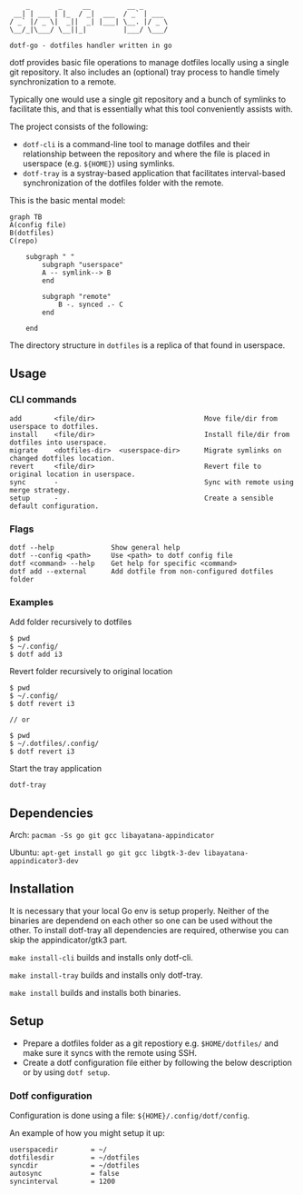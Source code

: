 ```
    _       _     __         __ _
 __| | ___ | |_  / _|  ___  / _` | ___
/ _` |/ _ \|  _||  _| |___| \__. |/ _ \
\__/_|\___/ \__||_|         |___/ \___/

dotf-go - dotfiles handler written in go
```
dotf provides basic file operations to manage dotfiles locally using a single git repository. It
also includes an (optional) tray process to handle timely synchronization to a remote.

Typically one would use a single git repository and a bunch of symlinks to facilitate this, and that
is essentially what this tool conveniently assists with.

<!-- Like everyone else I also have a ton of config files that I want to reuse and as it turned out -->
<!-- I also have multiple systems across which I want to reuse whole or parts of dotfiles. From that this -->
<!-- small and fun project came to life. -->

The project consists of the following:
- `dotf-cli` is a command-line tool to manage dotfiles and their relationship between the repository
    and where the file is placed in userspace (e.g. `${HOME}`) using symlinks.
- `dotf-tray` is a systray-based application that facilitates interval-based synchronization of the
    dotfiles folder with the remote.

This is the basic mental model:
```mermaid
graph TB
A(config file)
B(dotfiles)
C(repo)

    subgraph " "
        subgraph "userspace"
        A -- symlink--> B
        end

        subgraph "remote"
            B -. synced .- C
        end

    end
```

The directory structure in `dotfiles` is a replica of that found in userspace.

## Usage
### CLI commands
```
add        <file/dir>                           Move file/dir from userspace to dotfiles.
install    <file/dir>                           Install file/dir from dotfiles into userspace.
migrate    <dotfiles-dir>  <userspace-dir>      Migrate symlinks on changed dotfiles location.
revert     <file/dir>                           Revert file to original location in userspace.
sync       -                                    Sync with remote using merge strategy.
setup      -                                    Create a sensible default configuration.
```

### Flags
```
dotf --help              Show general help
dotf --config <path>     Use <path> to dotf config file
dotf <command> --help    Get help for specific <command>
dotf add --external      Add dotfile from non-configured dotfiles folder
```

### Examples

Add folder recursively to dotfiles
```
$ pwd
$ ~/.config/
$ dotf add i3
```

Revert folder recursively to original location
```
$ pwd
$ ~/.config/
$ dotf revert i3

// or

$ pwd
$ ~/.dotfiles/.config/
$ dotf revert i3
```

Start the tray application
```
dotf-tray
```

## Dependencies
Arch: `pacman -Ss go git gcc libayatana-appindicator`

Ubuntu: `apt-get install go git gcc libgtk-3-dev libayatana-appindicator3-dev`

## Installation
It is necessary that your local Go env is setup properly. Neither of the binaries are dependend on
each other so one can be used without the other. To install dotf-tray all dependencies are required,
otherwise you can skip the appindicator/gtk3 part.

`make install-cli` builds and installs only dotf-cli.

`make install-tray` builds and installs only dotf-tray.

`make install` builds and installs both binaries.

## Setup
- Prepare a dotfiles folder as a git repostiory e.g. `$HOME/dotfiles/` and make sure it syncs with
    the remote using SSH.
- Create a dotf configuration file either by following the below description or by using `dotf setup`.

### Dotf configuration
Configuration is done using a file: `${HOME}/.config/dotf/config`.

An example of how you might setup it up:
```
userspacedir        = ~/
dotfilesdir         = ~/dotfiles
syncdir             = ~/dotfiles
autosync            = false
syncinterval        = 1200
```

